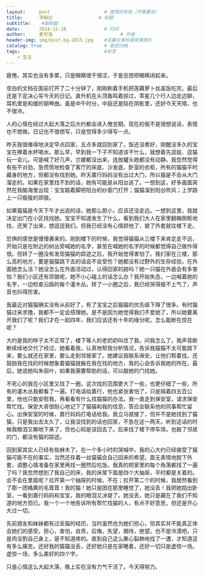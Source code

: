 ```yaml
---
layout:     post   				    # 使用的布局（不需要改）
title:      寻猫记 				# 标题 
subtitle:    #副标题
date:       2024-12-18 				# 时间
author:     麦可洛 						# 作者
header-img: img/post-bg-2015.jpg 	#这篇文章标题背景图片
catalog: true 						# 是否归档
tags:								#标签
    - 生活
---
```


疲倦。其实也没有多累，只是眼睛很干很涩，于是总想把眼睛闭起来。

空白的文档在面前打开了二十分钟了，刚刚刷着手机把莲藕萝卜丝盖饭吃完，最后还是下定决心写今天的日记。直升机在头顶轰鸣着掠过，零星几个行人边走边聊，耳机里是和缓的钢琴曲。虽是中午时分，中庭还是陷在阴影里，还好今天天晴，也不很冷。

人的心情在经过大起大落之后大约都会进入倦怠期。现在的我不是很想说话，表情也不想做。日记也不很想写，只是觉得多少得写一点。

昨天我很难得地决定早点回家，五点多就回到家了。饭还没煮好，刚醒没多久的宝宝在捧着水杯喝水。那么早，早到我一下子不知道该干什么，就想着先逗娃、逗猫玩一会儿。可是喊了好几声，兰娜都没出来，连放罐头她都没有动静。我忽然觉得有些不对劲，急慌慌地检查了客厅的床底、沙发底、卧室的衣柜，所有的猫猫平时藏身的地方，但都没有找到她。昨天嘉行妈妈没有出过大门，所以猫是不会从大门溜走的。如果在家里找不到的话，她有可能是从阳台逃了。一想到这，好多画面突然在我脑海里出现：宝宝踮着脚把阳台的纱窗门打开；猫猫溜到阳台吹风；上学路上一只瘦瘦的郊狼。

如果猫猫是今天下午才出逃的话，她那么胆小，应该还没走远。一想到这里，我就决定出门在小区找找她。宝宝不知道发生了什么，看到我们大人在家里翻箱倒柜地找，还笑了出来，想逗逗我们。但我已经没有心情顾他了，披了外套就往楼下走。

恐惧的感觉是慢慢袭来的。刚到楼下的时候，我觉得猫猫从三楼下来肯定走不远，开始只是在附近的树丛旁喊她的名字，甚至在喊她的名字的时候都觉得自己做作得很。但转了一圈没有发现猫猫的踪迹之后，我开始觉得害怕了。我们家在三楼，那么高的地方，要是猫猫跳下去的话会不会受伤？她都没有过野外的生存经验，在外面她怎么活？她没怎么在外面活动过，认得回家的路吗？她一只猫在外面会有多害怕？我们小区还有郊狼呢，她不小心碰上的话怎么办？我开始失态，一边喊着她的名字，一边检查沿路的每个灌木丛。转了一小圈之后，我已经哭得接不上气了，声音也抖得厉害。

我最近对猫猫确实没有从前好了，有了宝宝之后猫猫的优先级下降了很多。有时猫猫过来求撸，我都不一定会搭理她。是不是因为她觉得我们不爱她了，所以她要离开我们了呢？我们才在一起四年，我们应该还有十年的缘分呢，怎么能断在现在呢？

大约是我的样子太不正常了，楼下等人的老奶奶叫住了我，问我怎么了。我声音断断续续地交代了经过，她看着我，认真地帮我分析情况，告诉我猫猫不太可能跳下来，要么就还在家里，要么走到邻居家了。她建议我联系保安，让他们帮着找，还鼓励我在找的时候想象着猫猫就躲在我在找的地方，我的心会告诉我她的所在。最后，她说她叫朱丽叶，如果我需要帮助的话，可以敲她的门找她。

不死心的我在小区里又找了一圈，这次找的范围更大了一些，也更仔细了一些，所有的灌木丛我都看了一遍。打电话给嘉行，他也紧张害怕了，只是隔着四五百公里，他也只能安慰我，再看看有什么找猫猫的办法。我一直走到保安室，请求保安帮忙找。保安大哥很耐心地记下了猫猫和我的信息，答应会联系他的同事帮忙留心。出保安室的时候，嘉行妈妈打电话给我。我立马就接了，但并不是她找到了猫猫，只是我出去太久了，让我没找到的话也回家，不急在这一两天。听到这话的时候我眼泪又唰地下来了，但也心知是该回去了。后来找了楼下停车场，也敲了邻居的门，都没有猫的踪迹。

回到家其实人已经有些麻木了，在一个多小时的哭喊中，我的心大约已经接受了猫猫可能不在的事实，当然还存着一丝猫猫会自己回来的希望。面无表情地脱下外套，调整心情准备在家里再找一圈然后吃饭。我真的把家里的每个角落都找了一遍了吗？我忽然想到了我自己的床，我的床架下面是四个大抽屉，平时都是关着的。会不会在里面呢？拉开第一个抽屉的时候，不在；拉开第二个的时候，我居然看到了那一团橘黄的毛茸茸！我的猫！她只是团在那里睡觉了，她没丢！我把她抱出卧室，一看到嘉行妈妈和宝宝，我的眼泪又决堤了。她没丢，她只是藏在了我们不知道的地方而已。我一个一个地告诉所有帮忙找猫的人，有点不好意思，但还是开心大过一切。

先前朋友和妹妹都有过丢猫的经历，当时虽然也为她们担心，但其实并不能真正体会她们的感受。担心，害怕，自责，后悔，失望，期待，绝望。也不是冷漠吧，只是肉没割自己身上，是不知道疼的。直到自己这么撕心裂肺地找了一遭，才知道这有多么痛苦。还好我的猫猫没丢，还好她只是在家睡着，还好一切只是虚惊一场。虚惊一场，多么美好的四个字。

只是心情这么大起大落，晚上实在没有力气干活了。今天得努力。
